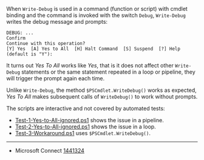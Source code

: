 
When `Write-Debug` is used in a command (function or script) with cmdlet
binding and the command is invoked with the switch `Debug`, `Write-Debug`
writes the debug message and prompts:

    DEBUG: ...
    Confirm
    Continue with this operation?
    [Y] Yes  [A] Yes to All  [H] Halt Command  [S] Suspend  [?] Help (default is "Y"):

It turns out *Yes To All* works like *Yes*, that is it does not affect other
`Write-Debug` statements or the same statement repeated in a loop or pipeline,
they will trigger the prompt again each time.

Unlike `Write-Debug`, the method `$PSCmdlet.WriteDebug()` works as expected,
*Yes To All* makes subsequent calls of `WriteDebug()` to work without prompts.

The scripts are interactive and not covered by automated tests:

- [Test-1-Yes-to-All-ignored.ps1](Test-1-Yes-to-All-ignored.ps1) shows the issue in a pipeline.
- [Test-2-Yes-to-All-ignored.ps1](Test-2-Yes-to-All-ignored.ps1) shows the issue in a loop.
- [Test-3-Workaround.ps1](Test-3-Workaround.ps1) uses `$PSCmdlet.WriteDebug()`.

---

- Microsoft Connect [1441324](https://connect.microsoft.com/PowerShell/feedback/details/1441324)
